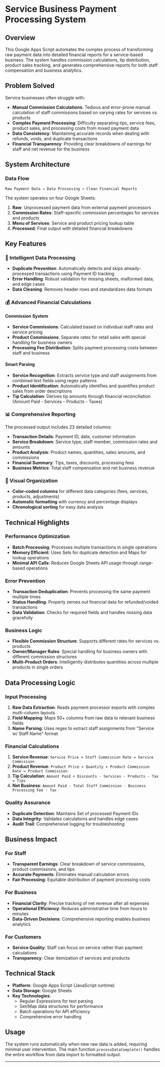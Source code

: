 # Service Business Payment Processing System

## Overview

This Google Apps Script automates the complex process of transforming raw payment data into detailed financial reports for a service-based business. The system handles commission calculations, tip distribution, product sales tracking, and generates comprehensive reports for both staff compensation and business analytics.

## Problem Solved

Service businesses often struggle with:
- **Manual Commission Calculations**: Tedious and error-prone manual calculation of staff commissions based on varying rates for services vs. products
- **Complex Payment Processing**: Difficulty separating tips, service fees, product sales, and processing costs from mixed payment data
- **Data Consistency**: Maintaining accurate records when dealing with refunds, voids, and duplicate transactions
- **Financial Transparency**: Providing clear breakdowns of earnings for staff and net revenue for the business

## System Architecture

### Data Flow
```
Raw Payment Data → Data Processing → Clean Financial Reports
```

The system operates on four Google Sheets:
1. **Raw**: Unprocessed payment data from external payment processors
2. **Commission Rates**: Staff-specific commission percentages for services and products
3. **Menu of Services**: Service and product pricing lookup table
4. **Processed**: Final output with detailed financial breakdowns

## Key Features

### 🔄 Intelligent Data Processing
- **Duplicate Prevention**: Automatically detects and skips already-processed transactions using Payment ID tracking
- **Error Handling**: Robust validation for missing sheets, malformed data, and edge cases
- **Data Cleaning**: Removes header rows and standardizes data formats

### 💰 Advanced Financial Calculations

#### Commission System
- **Service Commissions**: Calculated based on individual staff rates and service pricing
- **Product Commissions**: Separate rates for retail sales with special handling for business owners
- **Processing Fee Distribution**: Splits payment processing costs between staff and business

#### Smart Parsing
- **Service Recognition**: Extracts service type and staff assignments from combined text fields using regex patterns
- **Product Identification**: Automatically identifies and quantifies product sales from order descriptions
- **Tip Calculation**: Derives tip amounts through financial reconciliation (Amount Paid - Services - Products - Taxes)

### 📊 Comprehensive Reporting

The processed output includes 23 detailed columns:
- **Transaction Details**: Payment ID, date, customer information
- **Service Breakdown**: Service type, staff member, commission rates and amounts
- **Product Analysis**: Product names, quantities, sales amounts, and commissions
- **Financial Summary**: Tips, taxes, discounts, processing fees
- **Business Metrics**: Total staff compensation and net business revenue

### 🎨 Visual Organization
- **Color-coded columns** for different data categories (fees, services, products, adjustments)
- **Automatic formatting** with currency and percentage displays
- **Chronological sorting** for easy data analysis

## Technical Highlights

### Performance Optimization
- **Batch Processing**: Processes multiple transactions in single operations
- **Memory Efficient**: Uses Sets for duplicate detection and Maps for lookup operations
- **Minimal API Calls**: Reduces Google Sheets API usage through range-based operations

### Error Prevention
- **Transaction Deduplication**: Prevents processing the same payment multiple times
- **Status Handling**: Properly zeroes out financial data for refunded/voided transactions
- **Data Validation**: Checks for required fields and handles missing data gracefully

### Business Logic
- **Flexible Commission Structure**: Supports different rates for services vs. products
- **Owner/Manager Rules**: Special handling for business owners with different commission structures
- **Multi-Product Orders**: Intelligently distributes quantities across multiple products in single orders

## Data Processing Logic

### Input Processing
1. **Raw Data Extraction**: Reads payment processor exports with complex multi-column layouts
2. **Field Mapping**: Maps 50+ columns from raw data to relevant business fields
3. **Name Parsing**: Uses regex to extract staff assignments from "Service w/ Staff Name" format

### Financial Calculations
1. **Service Revenue**: `Service Price × Staff Commission Rate = Service Commission`
2. **Product Revenue**: `Product Price × Quantity × Product Commission Rate = Product Commission`
3. **Tip Calculation**: `Amount Paid + Discounts - Services - Products - Tax = Tips`
4. **Net Business**: `Amount Paid - Total Staff Commission - Business Processing Fee - Tax`

### Quality Assurance
- **Duplicate Detection**: Maintains Set of processed Payment IDs
- **Data Integrity**: Validates calculations and handles edge cases
- **Audit Trail**: Comprehensive logging for troubleshooting

## Business Impact

### For Staff
- **Transparent Earnings**: Clear breakdown of service commissions, product commissions, and tips
- **Accurate Payments**: Eliminates manual calculation errors
- **Fair Processing**: Equitable distribution of payment processing costs

### For Business
- **Financial Clarity**: Precise tracking of net revenue after all expenses
- **Operational Efficiency**: Reduces administrative time from hours to minutes
- **Data-Driven Decisions**: Comprehensive reporting enables business analytics

### For Customers
- **Service Quality**: Staff can focus on service rather than payment calculations
- **Transparency**: Clear itemization of services and products

## Technical Stack

- **Platform**: Google Apps Script (JavaScript runtime)
- **Data Storage**: Google Sheets
- **Key Technologies**:
  - Regular Expressions for text parsing
  - Set/Map data structures for performance
  - Batch operations for API efficiency
  - Comprehensive error handling

## Usage

The system runs automatically when new raw data is added, requiring minimal user intervention. The main function `processDataComplete()` handles the entire workflow from data import to formatted output.

---
